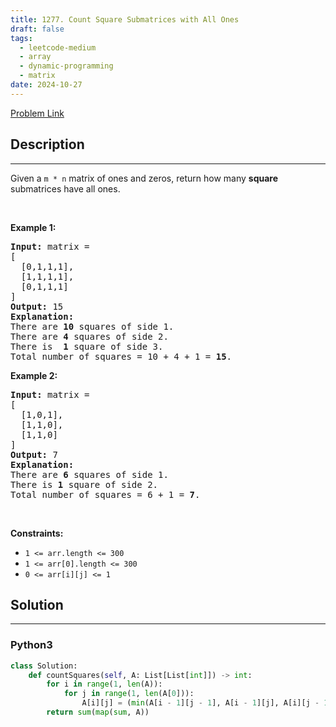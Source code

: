 ```yaml
---
title: 1277. Count Square Submatrices with All Ones
draft: false
tags: 
  - leetcode-medium
  - array
  - dynamic-programming
  - matrix
date: 2024-10-27
---
```


[Problem Link](https://leetcode.com/problems/count-square-submatrices-with-all-ones/)

## Description

---
<p>Given a <code>m * n</code> matrix of ones and zeros, return how many <strong>square</strong> submatrices have all ones.</p>

<p>&nbsp;</p>
<p><strong class="example">Example 1:</strong></p>

<pre>
<strong>Input:</strong> matrix =
[
&nbsp; [0,1,1,1],
&nbsp; [1,1,1,1],
&nbsp; [0,1,1,1]
]
<strong>Output:</strong> 15
<strong>Explanation:</strong> 
There are <strong>10</strong> squares of side 1.
There are <strong>4</strong> squares of side 2.
There is  <strong>1</strong> square of side 3.
Total number of squares = 10 + 4 + 1 = <strong>15</strong>.
</pre>

<p><strong class="example">Example 2:</strong></p>

<pre>
<strong>Input:</strong> matrix = 
[
  [1,0,1],
  [1,1,0],
  [1,1,0]
]
<strong>Output:</strong> 7
<strong>Explanation:</strong> 
There are <b>6</b> squares of side 1.  
There is <strong>1</strong> square of side 2. 
Total number of squares = 6 + 1 = <b>7</b>.
</pre>

<p>&nbsp;</p>
<p><strong>Constraints:</strong></p>

<ul>
	<li><code>1 &lt;= arr.length&nbsp;&lt;= 300</code></li>
	<li><code>1 &lt;= arr[0].length&nbsp;&lt;= 300</code></li>
	<li><code>0 &lt;= arr[i][j] &lt;= 1</code></li>
</ul>


## Solution

---
### Python3
``` py title='count-square-submatrices-with-all-ones'
class Solution:
    def countSquares(self, A: List[List[int]]) -> int:
        for i in range(1, len(A)):
            for j in range(1, len(A[0])):
                A[i][j] = (min(A[i - 1][j - 1], A[i - 1][j], A[i][j - 1]) + 1 if A[i][j] == 1 else 0)
        return sum(map(sum, A))
```

